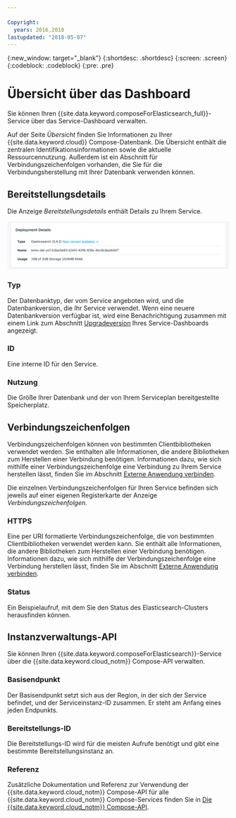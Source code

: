 ```yaml
---

Copyright:
  years: 2016,2018
lastupdated: "2018-05-07"
---
```


{:new_window: target="_blank"}
{:shortdesc: .shortdesc}
{:screen: .screen}
{:codeblock: .codeblock}
{:pre: .pre}

# Übersicht über das Dashboard

Sie können Ihren {{site.data.keyword.composeForElasticsearch_full}}-Service über das Service-Dashboard verwalten.

Auf der Seite _Übersicht_ finden Sie Informationen zu Ihrer {{site.data.keyword.cloud}} Compose-Datenbank. Die Übersicht enthält die zentralen Identifikationsinformationen sowie die aktuelle Ressourcennutzung. Außerdem ist ein Abschnitt für Verbindungszeichenfolgen vorhanden, die Sie für die Verbindungsherstellung mit Ihrer Datenbank verwenden können.

## Bereitstellungsdetails

Die Anzeige _Bereitstellungsdetails_ enthält Details zu Ihrem Service.

![Bereitstellungsdetails](./images/elastic_search-deployment-details.png "Ansicht der Anzeige 'Bereitstellungsdetails'")

### Typ

Der Datenbanktyp, der vom Service angeboten wird, und die Datenbankversion, die Ihr Service verwendet. Wenn eine neuere Datenbankversion verfügbar ist, wird eine Benachrichtigung zusammen mit einem Link zum Abschnitt [Upgradeversion](/docs/services/ComposeForElasticsearch/dashboard-settings.html#upgrade-version) Ihres Service-Dashboards angezeigt.

### ID

Eine interne ID für den Service.

### Nutzung

Die Größe Ihrer Datenbank und der von Ihrem Serviceplan bereitgestellte Speicherplatz.


## Verbindungszeichenfolgen

Verbindungszeichenfolgen können von bestimmten Clientbibliotheken verwendet werden. Sie enthalten alle Informationen, die andere Bibliotheken zum Herstellen einer Verbindung benötigen. Informationen dazu, wie sich mithilfe einer Verbindungszeichenfolge eine Verbindung zu Ihrem Service herstellen lässt, finden Sie im Abschnitt [Externe Anwendung verbinden](/docs/services/ComposeForElasticsearch/connecting-external.html).

Die einzelnen Verbindungszeichenfolgen für Ihren Service befinden sich jeweils auf einer eigenen Registerkarte der Anzeige _Verbindungszeichenfolgen_.

### HTTPS

Eine per URI formatierte Verbindungszeichenfolge, die von bestimmten Clientbibliotheken verwendet werden kann. Sie enthält alle Informationen, die andere Bibliotheken zum Herstellen einer Verbindung benötigen. Informationen dazu, wie sich mithilfe der Verbindungszeichenfolge eine Verbindung herstellen lässt, finden Sie im Abschnitt [Externe Anwendung verbinden](/docs/services/ComposeForElasticsearch/connecting-external.html).

### Status

Ein Beispielaufruf, mit dem Sie den Status des Elasticsearch-Clusters herausfinden können.

## Instanzverwaltungs-API

Sie können Ihren {{site.data.keyword.composeForElasticsearch}}-Service über die {{site.data.keyword.cloud_notm}} Compose-API verwalten.

### Basisendpunkt

Der Basisendpunkt setzt sich aus der Region, in der sich der Service befindet, und der Serviceinstanz-ID zusammen. Er steht am Anfang eines jeden Endpunkts.

### Bereitstellungs-ID

Die Bereitstellungs-ID wird für die meisten Aufrufe benötigt und gibt eine bestimmte Bereitstellungsinstanz an.

### Referenz

Zusätzliche Dokumentation und Referenz zur Verwendung der {{site.data.keyword.cloud_notm}} Compose-API für alle {{site.data.keyword.cloud_notm}} Compose-Services finden Sie in [Die {{site.data.keyword.cloud_notm}} Compose-API](https://www.compose.com/articles/the-ibm-cloud-compose-api/).

